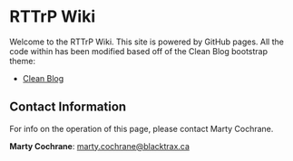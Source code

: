 # RTTrP Wiki

Welcome to the RTTrP Wiki. This site is powered by GitHub pages. All the code within has been modified based off of the Clean Blog bootstrap theme:

* [Clean Blog](http://startbootstrap.com/template-overviews/clean-blog/)

## Contact Information

For info on the operation of this page, please contact Marty Cochrane.

**Marty Cochrane**: marty.cochrane@blacktrax.ca